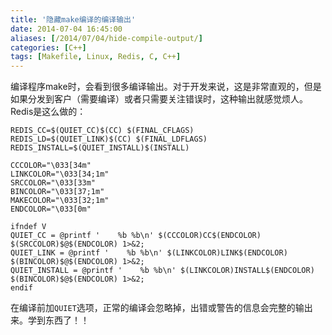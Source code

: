 ```yaml
---
title: '隐藏make编译的编译输出'
date: 2014-07-04 16:45:00
aliases: [/2014/07/04/hide-compile-output/]
categories: [C++]
tags: [Makefile, Linux, Redis, C, C++]
---
```

编译程序make时，会看到很多编译输出。对于开发来说，这是非常直观的，但是如果分发到客户（需要编译）或者只需要关注错误时，这种输出就感觉烦人。Redis是这么做的：  

    REDIS_CC=$(QUIET_CC)$(CC) $(FINAL_CFLAGS)
    REDIS_LD=$(QUIET_LINK)$(CC) $(FINAL_LDFLAGS)
    REDIS_INSTALL=$(QUIET_INSTALL)$(INSTALL)
    
    CCCOLOR="\033[34m"
    LINKCOLOR="\033[34;1m"
    SRCCOLOR="\033[33m"
    BINCOLOR="\033[37;1m"
    MAKECOLOR="\033[32;1m"
    ENDCOLOR="\033[0m"
    
    ifndef V
    QUIET_CC = @printf '    %b %b\n' $(CCCOLOR)CC$(ENDCOLOR) $(SRCCOLOR)$@$(ENDCOLOR) 1>&2;
    QUIET_LINK = @printf '    %b %b\n' $(LINKCOLOR)LINK$(ENDCOLOR) $(BINCOLOR)$@$(ENDCOLOR) 1>&2;
    QUIET_INSTALL = @printf '    %b %b\n' $(LINKCOLOR)INSTALL$(ENDCOLOR) $(BINCOLOR)$@$(ENDCOLOR) 1>&2;
    endif

在编译前加`QUIET`选项，正常的编译会忽略掉，出错或警告的信息会完整的输出来。学到东西了！！  
